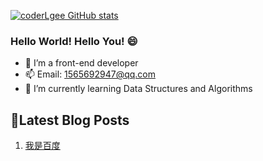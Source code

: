 

[![coderLgee GitHub stats](https://github-readme-stats.vercel.app/api?username=coderLgee)](https://github.com/coderLgee/coderLgee)


### Hello World! Hello You! 😄

- 🔭 I’m a front-end developer
- 📫 Email: 1565692947@qq.com
- 🌱 I’m currently learning Data Structures and Algorithms


## 📝Latest Blog Posts
<!-- issueTable -->

1. [我是百度](https://baidu.com)

<!-- issueTable -->

<!--
**zhang0ZGC/zhang0ZGC** is a ✨ _special_ ✨ repository because its `README.md` (this file) appears on your GitHub profile.

Here are some ideas to get you started:



- 👯 I’m looking to collaborate on ...
- 🤔 I’m looking for help with ...
- 💬 Ask me about ...
- 📫 How to reach me: ...
- 😄 Pronouns: ...
- ⚡ Fun fact: ...
-->
